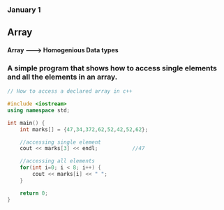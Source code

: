 ### January 1

## Array

#### Array ---> Homogenious Data types

### A simple program that shows how to access single elements and all the elements in an array.

```cpp
// How to access a declared array in c++

#include <iostream>
using namespace std;

int main() {
    int marks[] = {47,34,372,62,52,42,52,62};

    //accessing single element
    cout << marks[3] << endl;           //47

    //accessing all elements
    for(int i=0; i < 8; i++) {
        cout << marks[i] << " ";
    }

    return 0;
}
```

